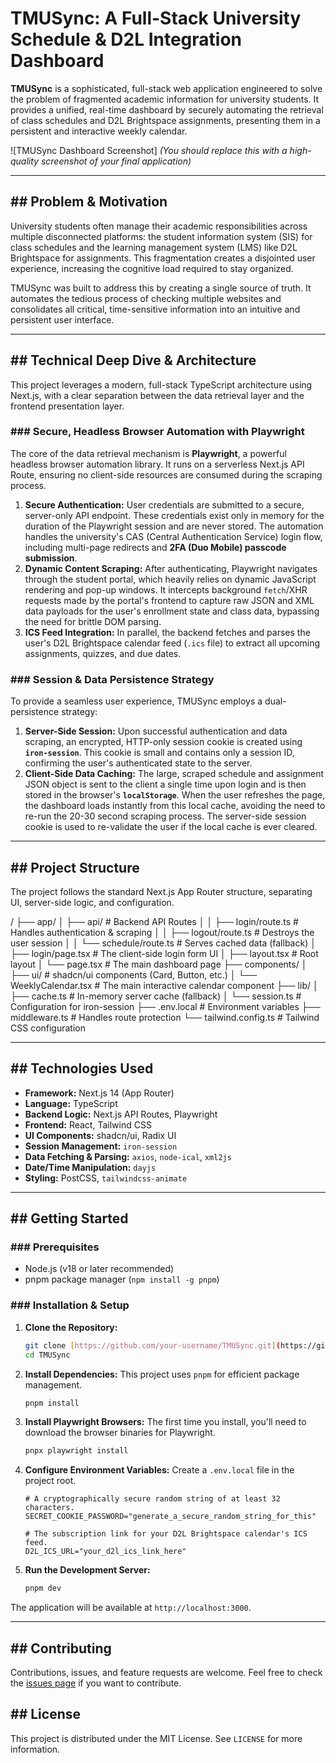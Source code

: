 # TMUSync: A Full-Stack University Schedule & D2L Integration Dashboard

**TMUSync** is a sophisticated, full-stack web application engineered to solve the problem of fragmented academic information for university students. It provides a unified, real-time dashboard by securely automating the retrieval of class schedules and D2L Brightspace assignments, presenting them in a persistent and interactive weekly calendar.

![TMUSync Dashboard Screenshot]
*(You should replace this with a high-quality screenshot of your final application)*

---

## ## Problem & Motivation

University students often manage their academic responsibilities across multiple disconnected platforms: the student information system (SIS) for class schedules and the learning management system (LMS) like D2L Brightspace for assignments. This fragmentation creates a disjointed user experience, increasing the cognitive load required to stay organized.

TMUSync was built to address this by creating a single source of truth. It automates the tedious process of checking multiple websites and consolidates all critical, time-sensitive information into an intuitive and persistent user interface.

---

## ## Technical Deep Dive & Architecture

This project leverages a modern, full-stack TypeScript architecture using Next.js, with a clear separation between the data retrieval layer and the frontend presentation layer.

### ### Secure, Headless Browser Automation with Playwright

The core of the data retrieval mechanism is **Playwright**, a powerful headless browser automation library. It runs on a serverless Next.js API Route, ensuring no client-side resources are consumed during the scraping process.

1.  **Secure Authentication:** User credentials are submitted to a secure, server-only API endpoint. These credentials exist only in memory for the duration of the Playwright session and are never stored. The automation handles the university's CAS (Central Authentication Service) login flow, including multi-page redirects and **2FA (Duo Mobile) passcode submission**.
2.  **Dynamic Content Scraping:** After authenticating, Playwright navigates through the student portal, which heavily relies on dynamic JavaScript rendering and pop-up windows. It intercepts background `fetch`/XHR requests made by the portal's frontend to capture raw JSON and XML data payloads for the user's enrollment state and class data, bypassing the need for brittle DOM parsing.
3.  **ICS Feed Integration:** In parallel, the backend fetches and parses the user's D2L Brightspace calendar feed (`.ics` file) to extract all upcoming assignments, quizzes, and due dates.

### ### Session & Data Persistence Strategy

To provide a seamless user experience, TMUSync employs a dual-persistence strategy:

1.  **Server-Side Session:** Upon successful authentication and data scraping, an encrypted, HTTP-only session cookie is created using **`iron-session`**. This cookie is small and contains only a session ID, confirming the user's authenticated state to the server.
2.  **Client-Side Data Caching:** The large, scraped schedule and assignment JSON object is sent to the client a single time upon login and is then stored in the browser's **`localStorage`**. When the user refreshes the page, the dashboard loads instantly from this local cache, avoiding the need to re-run the 20-30 second scraping process. The server-side session cookie is used to re-validate the user if the local cache is ever cleared.

---

## ## Project Structure

The project follows the standard Next.js App Router structure, separating UI, server-side logic, and configuration.

/
├── app/
│   ├── api/                  # Backend API Routes
│   │   ├── login/route.ts    # Handles authentication & scraping
│   │   ├── logout/route.ts   # Destroys the user session
│   │   └── schedule/route.ts # Serves cached data (fallback)
│   ├── login/page.tsx        # The client-side login form UI
│   ├── layout.tsx            # Root layout
│   └── page.tsx              # The main dashboard page
├── components/
│   ├── ui/                   # shadcn/ui components (Card, Button, etc.)
│   └── WeeklyCalendar.tsx    # The main interactive calendar component
├── lib/
│   ├── cache.ts              # In-memory server cache (fallback)
│   └── session.ts            # Configuration for iron-session
├── .env.local                # Environment variables
├── middleware.ts             # Handles route protection
└── tailwind.config.ts        # Tailwind CSS configuration


---

## ## Technologies Used

* **Framework:** Next.js 14 (App Router)
* **Language:** TypeScript
* **Backend Logic:** Next.js API Routes, Playwright
* **Frontend:** React, Tailwind CSS
* **UI Components:** shadcn/ui, Radix UI
* **Session Management:** `iron-session`
* **Data Fetching & Parsing:** `axios`, `node-ical`, `xml2js`
* **Date/Time Manipulation:** `dayjs`
* **Styling:** PostCSS, `tailwindcss-animate`

---

## ## Getting Started

### ### Prerequisites

* Node.js (v18 or later recommended)
* pnpm package manager (`npm install -g pnpm`)

### ### Installation & Setup

1.  **Clone the Repository:**
    ```bash
    git clone [https://github.com/your-username/TMUSync.git](https://github.com/your-username/TMUSync.git)
    cd TMUSync
    ```

2.  **Install Dependencies:**
    This project uses `pnpm` for efficient package management.
    ```bash
    pnpm install
    ```

3.  **Install Playwright Browsers:**
    The first time you install, you'll need to download the browser binaries for Playwright.
    ```bash
    pnpx playwright install
    ```

4.  **Configure Environment Variables:**
    Create a `.env.local` file in the project root.
    ```env
    # A cryptographically secure random string of at least 32 characters.
    SECRET_COOKIE_PASSWORD="generate_a_secure_random_string_for_this"

    # The subscription link for your D2L Brightspace calendar's ICS feed.
    D2L_ICS_URL="your_d2l_ics_link_here"
    ```

5.  **Run the Development Server:**
    ```bash
    pnpm dev
    ```

The application will be available at `http://localhost:3000`.

---

## ## Contributing

Contributions, issues, and feature requests are welcome. Feel free to check the [issues page](https://github.com/your-username/TMUSync/issues) if you want to contribute.

## ## License

This project is distributed under the MIT License. See `LICENSE` for more information.






